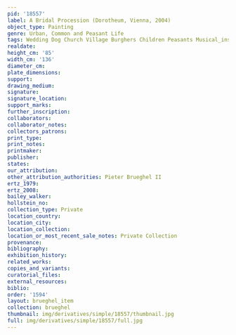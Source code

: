 ```yaml
---
pid: '18557'
label: A Bridal Procession (Dorotheum, Vienna, 2004)
object_type: Painting
genre: Urban, Common and Peasant Life
tags: Wedding Dog Church Village Burghers Children Peasants Musical_instruments
realdate: 
height_cm: '85'
width_cm: '136'
diameter_cm: 
plate_dimensions: 
support: 
drawing_medium: 
signature: 
signature_location: 
support_marks: 
further_inscription: 
collaborators: 
collaborator_notes: 
collectors_patrons: 
print_type: 
print_notes: 
printmaker: 
publisher: 
states: 
our_attribution: 
other_attribution_authorities: Pieter Brueghel II
ertz_1979: 
ertz_2008: 
bailey_walker: 
hollstein_no: 
collection_type: Private
location_country: 
location_city: 
location_collection: 
location_or_most_recent_sale_notes: Private Collection
provenance: 
bibliography: 
exhibition_history: 
related_works: 
copies_and_variants: 
curatorial_files: 
external_resources: 
biblio: 
order: '1594'
layout: brueghel_item
collection: brueghel
thumbnail: img/derivatives/simple/18557/thumbnail.jpg
full: img/derivatives/simple/18557/full.jpg
---
```

